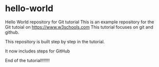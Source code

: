 # hello-world
Hello World repository for Git tutorial
This is an example repository for the Git tutoial on https://www.w3schools.com
This tutorial focuses on git and github.

This repository is built step by step in the tutorial.

It now includes steps for GitHub

End of the tutorial!!!!!!!
